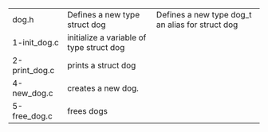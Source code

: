 <table>
<tr>
	<td>dog.h</td>
	<td>Defines a new type struct dog</td>
	<td>Defines a new type dog_t an alias for struct dog</td>
</tr>
<tr>
	<td>1-init_dog.c</td>
	<td>initialize a variable of type struct dog</td>
</tr>
<tr>
	<td>2-print_dog.c</td>
	<td>prints a struct dog</td>
</tr>
<tr>
	<td>4-new_dog.c</td>
	<td>creates a new dog.</td>
</tr>
<tr>
	<td>5-free_dog.c</td>
	<td>frees dogs</td>
</tr>
</table>
